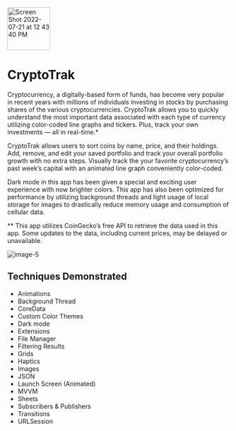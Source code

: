 <img width="97" alt="Screen Shot 2022-07-21 at 12 43 40 PM" src="https://user-images.githubusercontent.com/86983846/180279035-e49ea1f4-3f57-4f3a-ae63-3bcea09e69e4.png">

# CryptoTrak

Cryptocurrency, a digitally-based form of funds, has become very popular in recent years with millions of individuals investing in stocks by purchasing shares of the various cryptocurrencies. CryptoTrak allows you to quickly understand the most important data associated with each type of currency utilizing color-coded line graphs and tickers. Plus, track your own investments — all in real-time.*

CryptoTrak allows users to sort coins by name, price, and their holdings. Add, remove, and edit your saved portfolio and track your overall portfolio growth with no extra steps. Visually track the your favorite cryptocurrency’s past week’s capital with an animated line graph conveniently color-coded.

Dark mode in this app has been given a special and exciting user experience with now brighter colors. This app has also been optimized for performance by utilizing background threads and light usage of local storage for images to drastically reduce memory usage and consumption of cellular data.

** This app utilizes CoinGecko’s free API to retrieve the data used in this app. Some updates to the data, including current prices, may be delayed or unavailable.

![image-5](https://user-images.githubusercontent.com/86983846/180279208-d516ec0a-9ff6-4ac2-b6e3-55e4fafd517c.png)

## Techniques Demonstrated

- Animations
- Background Thread
- CoreData
- Custom Color Themes
- Dark mode
- Extensions
- File Manager
- Filtering Results
- Grids
- Haptics
- Images
- JSON
- Launch Screen (Animated)
- MVVM
- Sheets
- Subscribers & Publishers
- Transitions
- URLSession
